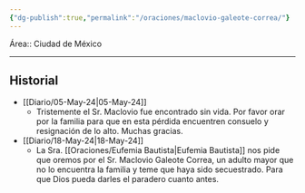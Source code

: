 ```yaml
---
{"dg-publish":true,"permalink":"/oraciones/maclovio-galeote-correa/"}
---
```


Área:: Ciudad de México
- - -
## Historial
- [[Diario/05-May-24\|05-May-24]]
	- Tristemente el Sr. Maclovio fue encontrado sin vida. Por favor orar por la familia para que en esta pérdida encuentren consuelo y resignación de lo alto. Muchas gracias.
- [[Diario/18-May-24\|18-May-24]]
	- La Sra. [[Oraciones/Eufemia Bautista\|Eufemia Bautista]] nos pide que oremos por el Sr. Maclovio Galeote Correa, un adulto mayor que no lo encuentra la familia y teme que haya sido secuestrado. Para que Dios pueda darles el paradero cuanto antes.